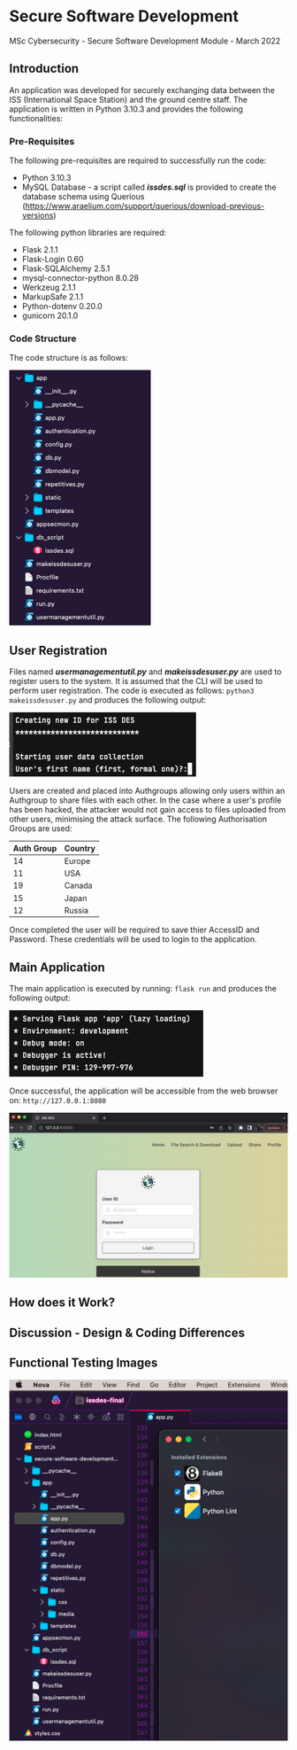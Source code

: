 # Secure Software Development
MSc Cybersecurity - Secure Software Development Module - March 2022

## Introduction ##

An application was developed for securely exchanging data between the ISS (International Space Station) and the ground centre staff. The application is written in Python 3.10.3 and provides the following functionalities:

### Pre-Requisites

The following pre-requisites are required to successfully run the code:

* Python 3.10.3
* MySQL Database - a script called ***issdes.sql*** is provided to create the database schema using Querious (https://www.araelium.com/support/querious/download-previous-versions)
 
The following python libraries are required:

* Flask 2.1.1
* Flask-Login 0.60
* Flask-SQLAlchemy 2.5.1
* mysql-connector-python 8.0.28
* Werkzeug 2.1.1
* MarkupSafe 2.1.1
* Python-dotenv 0.20.0
* gunicorn 20.1.0

### Code Structure 

The code structure is as follows:

![This is an image](https://github.com/zihaadk/secure-software-development/blob/main/images/codestructure.png)

## User Registration ##

Files named ***usermanagementutil.py*** and ***makeissdesuser.py*** are used to register users to the system. It is assumed that the CLI will be used to perform user registration. The code is executed as follows: `python3 makeissdesuser.py` and produces the following output:

![This is an image](https://github.com/zihaadk/secure-software-development/blob/main/images/userreg.png)

Users are created and placed into Authgroups allowing only users within an Authgroup to share files with each other. In the case where a user's profile has been hacked, the attacker would not gain access to files uploaded from other users, minimising the attack surface. The following Authorisation Groups are used:

Auth Group    | Country
------------- | -------------
14            | Europe
11            | USA
19            | Canada
15            | Japan
12            | Russia

Once completed the user will be required to save thier AccessID and Password. These credentials will be used to login to the application.

## Main Application ##

The main application is executed by running: `flask run` and produces the following output:

![This is an image](https://github.com/zihaadk/secure-software-development/blob/main/images/flaskoutput.png)

Once successful, the application will be accessible from the web browser on: `http://127.0.0.1:8080`

![This is an image](https://github.com/zihaadk/secure-software-development/blob/main/images/issdesui.png)

## How does it Work? ##


## Discussion - Design & Coding Differences ##


## Functional Testing Images ##













![This is an image](https://github.com/zihaadk/secure-software-development/blob/main/images/nova.png)

